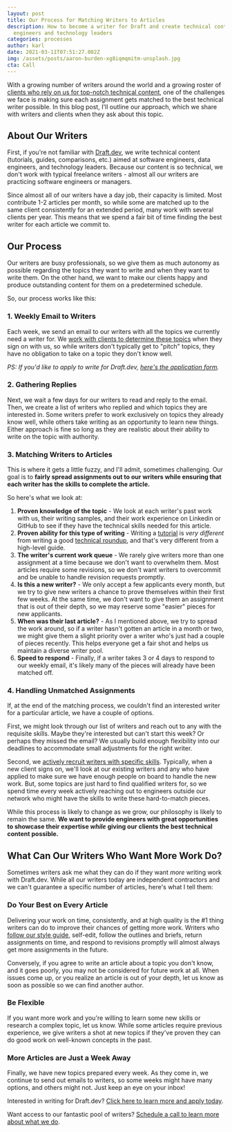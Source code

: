 ```yaml
---
layout: post
title: Our Process for Matching Writers to Articles
description: How to become a writer for Draft and create technical content for
  engineers and technology leaders
categories: processes
author: karl
date: 2021-03-11T07:51:27.002Z
img: /assets/posts/aaron-burden-xg8iqmqmitm-unsplash.jpg
cta: Call
---
```

With a growing number of writers around the world and a growing roster of [clients who rely on us for top-notch technical content](https://draft.dev/), one of the challenges we face is making sure each assignment gets matched to the best technical writer possible. In this blog post, I'll outline our approach, which we share with writers and clients when they ask about this topic.

## About Our Writers
First, if you're not familiar with [Draft.dev](https://draft.dev), we write technical content (tutorials, guides, comparisons, etc.) aimed at software engineers, data engineers, and technology leaders. Because our content is so technical, we don't work with typical freelance writers - almost all our writers are practicing software engineers or managers.

Since almost all of our writers have a day job, their capacity is limited. Most contribute 1-2 articles per month, so while some are matched up to the same client consistently for an extended period, many work with several clients per year. This means that we spend a fair bit of time finding the best writer for each article we commit to.

## Our Process
Our writers are busy professionals, so we give them as much autonomy as possible regarding the topics they want to write and when they want to write them. On the other hand, we want to make our clients happy and produce outstanding content for them on a predetermined schedule.

So, our process works like this:

### 1. Weekly Email to Writers
Each week, we send an email to our writers with all the topics we currently need a writer for. We [work with clients to determine these topics](https://draft.dev/learn/content-plan) when they sign on with us, so while writers don't typically get to "pitch" topics, they have no obligation to take on a topic they don't know well.

_PS: If you'd like to apply to write for Draft.dev, [here's the application form](http://draft.dev/write)._

### 2. Gathering Replies
Next, we wait a few days for our writers to read and reply to the email. Then, we create a list of writers who replied and which topics they are interested in. Some writers prefer to work exclusively on topics they already know well, while others take writing as an opportunity to learn new things. Either approach is fine so long as they are realistic about their ability to write on the topic with authority.

### 3. Matching Writers to Articles
This is where it gets a little fuzzy, and I'll admit, sometimes challenging. Our goal is to **fairly spread assignments out to our writers while ensuring that each writer has the skills to complete the article.**

So here's what we look at:

1. **Proven knowledge of the topic** - We look at each writer's past work with us, their writing samples, and their work experience on Linkedin or GitHub to see if they have the technical skills needed for this article.
2. **Proven ability for this type of writing** - Writing a [tutorial](https://draft.dev/learn/technical-tutorials) is _very different_ from writing a good [technical roundup](https://draft.dev/learn/writing-technical-roundups), and that's very different from a high-level guide.
3. **The writer's current work queue** - We rarely give writers more than one assignment at a time because we don't want to overwhelm them. Most articles require some revisions, so we don't want writers to overcommit and be unable to handle revision requests promptly.
4. **Is this a new writer?** - We only accept a few applicants every month, but we try to give new writers a chance to prove themselves within their first few weeks. At the same time, we don't want to give them an assignment that is out of their depth, so we may reserve some "easier" pieces for new applicants.
5. **When was their last article?** - As I mentioned above, we try to spread the work around, so if a writer hasn't gotten an article in a month or two, we might give them a slight priority over a writer who's just had a couple of pieces recently. This helps everyone get a fair shot and helps us maintain a diverse writer pool.
6. **Speed to respond** - Finally, if a writer takes 3 or 4 days to respond to our weekly email, it's likely many of the pieces will already have been matched off.

### 4. Handling Unmatched Assignments
If, at the end of the matching process, we couldn't find an interested writer for a particular article, we have a couple of options.

First, we might look through our list of writers and reach out to any with the requisite skills. Maybe they're interested but can't start this week? Or perhaps they missed the email? We usually build enough flexibility into our deadlines to accommodate small adjustments for the right writer.

Second, we [actively recruit writers with specific skills](https://draft.dev/learn/finding-motivating-writers). Typically, when a new client signs on, we'll look at our existing writers and any who have applied to make sure we have enough people on board to handle the new work. But, some topics are just hard to find qualified writers for, so we spend time every week actively reaching out to engineers outside our network who might have the skills to write these hard-to-match pieces.

While this process is likely to change as we grow, our philosophy is likely to remain the same. **We want to provide engineers with great opportunities to showcase their expertise _while_ giving our clients the best technical content possible.**

## What Can Our Writers Who Want More Work Do?
Sometimes writers ask me what they can do if they want _more_ writing work with Draft.dev. While all our writers today are independent contractors and we can't guarantee a specific number of articles, here's what I tell them:

### Do Your Best on Every Article
Delivering your work on time, consistently, and at high quality is the #1 thing writers can do to improve their chances of getting more work. Writers who [follow our style guide](https://draft.dev/learn/styleguide), self-edit, follow the outlines and briefs, return assignments on time, and respond to revisions promptly will almost always get more assignments in the future.

Conversely, if you agree to write an article about a topic you don't know, and it goes poorly, you may not be considered for future work at all. When issues come up, or you realize an article is out of your depth, let us know as soon as possible so we can find another author.

### Be Flexible
If you want more work and you're willing to learn some new skills or research a complex topic, let us know. While some articles require previous experience, we give writers a shot at new topics if they've proven they can do good work on well-known concepts in the past.

### More Articles are Just a Week Away
Finally, we have new topics prepared every week. As they come in, we continue to send out emails to writers, so some weeks might have many options, and others might not. Just keep an eye on your inbox!

Interested in writing for Draft.dev? [Click here to learn more and apply today](http://draft.dev/write).

Want access to our fantastic pool of writers? [Schedule a call to learn more about what we do](https://draft.dev/call).

